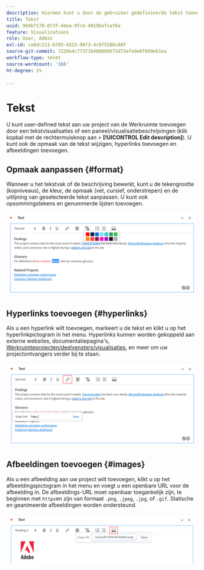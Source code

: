 ```yaml
---
description: Hiermee kunt u door de gebruiker gedefinieerde tekst toevoegen aan uw werkruimte.
title: Tekst
uuid: 904b7170-073f-44ea-9fcb-4019befcaf8a
feature: Visualizations
role: User, Admin
exl-id: ce6dc211-b705-4315-90f3-4c6f5586c00f
source-git-commit: 7226b4c77371b486006671d72efa9e0f0d9eb1ea
workflow-type: tm+mt
source-wordcount: '166'
ht-degree: 1%

---
```


# Tekst

U kunt user-defined tekst aan uw project van de Werkruimte toevoegen door een tekstvisualisaties of een paneel/visualisatiebeschrijvingen (klik kopbal met de rechtermuisknop aan > **[!UICONTROL Edit description]**). U kunt ook de opmaak van de tekst wijzigen, hyperlinks toevoegen en afbeeldingen toevoegen.

## Opmaak aanpassen {#format}

Wanneer u het tekstvak of de beschrijving bewerkt, kunt u de tekengrootte (kopniveaus), de kleur, de opmaak (vet, cursief, onderstrepen) en de uitlijning van geselecteerde tekst aanpassen. U kunt ook opsommingstekens en genummerde lijsten toevoegen.

![](assets/format.png)

## Hyperlinks toevoegen {#hyperlinks}

Als u een hyperlink wilt toevoegen, markeert u de tekst en klikt u op het hyperlinkpictogram in het menu. Hyperlinks kunnen worden gekoppeld aan externe websites, documentatiepagina&#39;s, [Werkruimteprojecten/deelvensters/visualisaties](https://experienceleague.adobe.com/docs/analytics/analyze/analysis-workspace/curate-share/shareable-links.html), en meer om uw projectontvangers verder bij te staan.

![](assets/hyperlink.png)

## Afbeeldingen toevoegen {#images}

Als u een afbeelding aan uw project wilt toevoegen, klikt u op het afbeeldingspictogram in het menu en voegt u een openbare URL voor de afbeelding in. De afbeeldings-URL moet openbaar toegankelijk zijn, te beginnen met `https`en zijn van formaat `.png`, `.jpeg`, `.jpg`, of `.gif`. Statische en geanimeerde afbeeldingen worden ondersteund.

![](assets/image.png)
